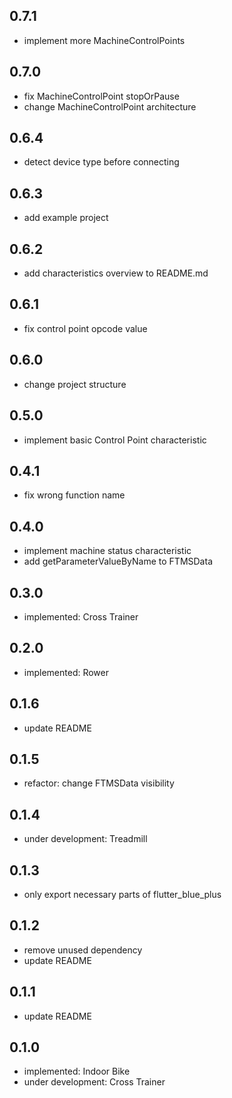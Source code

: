 ## 0.7.1

- implement more MachineControlPoints

## 0.7.0

- fix MachineControlPoint stopOrPause
- change MachineControlPoint architecture

## 0.6.4

- detect device type before connecting

## 0.6.3

- add example project

## 0.6.2

- add characteristics overview to README.md

## 0.6.1

- fix control point opcode value

## 0.6.0

- change project structure

## 0.5.0

- implement basic Control Point characteristic

## 0.4.1

- fix wrong function name

## 0.4.0

- implement machine status characteristic
- add getParameterValueByName to FTMSData

## 0.3.0

- implemented: Cross Trainer

## 0.2.0

- implemented: Rower

## 0.1.6

- update README

## 0.1.5

- refactor: change FTMSData visibility

## 0.1.4

- under development: Treadmill

## 0.1.3

- only export necessary parts of flutter_blue_plus

## 0.1.2

- remove unused dependency
- update README

## 0.1.1

- update README

## 0.1.0

- implemented: Indoor Bike
- under development: Cross Trainer
